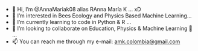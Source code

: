 - 👋 Hi, I’m @AnnaMariak08 alias RAnna María K ... xD
- 👀 I’m interested in Bees Ecology and Physics Based Machine Learning...
- 🌱 I’m currently learning to code in Python & R ...
- 💞️ I’m looking to collaborate on Education, Physics & Machine Learning 🚀  ...
- 📫 You can reach me through my e-mail: amk.colombia@gmail.com

<!---
AnnaMariak08/AnnaMariak08 is a ✨ special ✨ repository because its `README.md` (this file) appears on your GitHub profile.
You can click the Preview link to take a look at your changes.
--->
